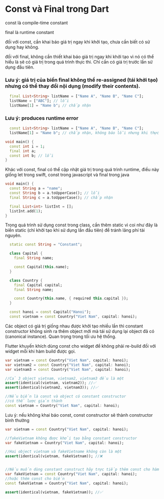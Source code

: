 # Const và Final trong Dart

const là compile-time constant

final là runtime constant

đối với const, cần khai báo giá trị ngay khi khởi tạo, chưa cần biết có sử dụng hay không.

đối với final, không cần thiết khai báo giá trị ngay khi khởi tạo vì nó có thể hiểu là sẽ có giá trị trong quá trình thực thi. Chỉ cần có giá trị trước lần sử dụng đầu tiên.

### Lưu ý: giá trị của biến final không thể re-assigned (tái khởi tạo) nhưng có thể thay đổi nội dụng (modify their contents).

```dart
  final List<String> listName = ["Name A", "Name B", "Name C"];
  listName = ["ABC"]; // lỗi
  listName[1] = "Name b"; // chấp nhận
```
### Lưu ý: produces runtime error

```dart
  const List<String> listName = ["Name A", "Name B", "Name C"];
  listName[1] = "Name b"; // chấp nhận, không báo lỗi nhưng khi thực thi runtime sẽ bị lỗi
```
```dart
void main() {
  const int i = 1;
  final int a;
  const int b; // lỗi
}
```
Khác với const, final có thể cập nhật giá trị trong quá trình runtime, điều này giống let trong swift, const trong javascript và final trong java

```dart
void main() {
  const String a = "name";
  const String b = a.toUpperCase(); // lỗi
  final String c = a.toUpperCase(); // chấp nhận

  final List<int> listInt = [];
  listInt.add(1);
}
```

Trong quá trình sử dụng const trong class, cần thêm static vì coi như đây là biến static (chỉ khởi tạo khi sử dụng lần đầu tiên) để tránh lãng phí tài nguyên.

```dart
  static const String = "Constant";
```

```dart
  class Capital {
    final String name;

    const Capital(this.name);
  }

  class Country {
    final Capital capital;
    final String name;

    const Country(this.name, { required this.capital });
  }

  const hanoi = const Capital("Hanoi");
  const vietnam = const Country("Viet Nam", capital: hanoi);
```
Các object có giá trị giống nhau được khởi tạo nhiều lần thì constant constructor không sinh ra thêm object mới mà tái sử dụng lại object đã có (canonical instance). Quan trọng trong tối ưu hệ thống.

Flutter khuyến khích dùng const cho widget để không phải re-build đối với widget mỗi khi hàm build được gọi.

```dart
var vietnam = const Country("Viet Nam", capital: hanoi);
var vietnam2 = const Country("Viet Nam", capital: hanoi);
var vietnam3 = const Country("Viet Nam", capital: hanoi);

//Cả 3 object vietnam, vietnam2, vietnam3 đều là một
assert(identical(vietnam, vietnam2)); //✅
assert(identical(vietnam2, vietnam3)); //✅

//Nếu biến là const và object có constant constructor
//có thể lược giản thành
const vietnam = Country("Viet Nam", capital: hanoi);
```
Lưu ý: nếu không khai báo const, const constructor sẽ thành constructor bình thường

```dart
var vietnam = const Country("Viet Nam", capital: hanoi);

//fakeVietnam không được khởi tạo bằng constant constructor
var fakeVietnam = Country("Viet Nam", capital: hanoi);

//Hai object vietnam và fakeVietname không còn là một
assert(identical(vietnam, fakeVietnam)); //❌


//Nếu muốn dùng constant construct hãy trực tiếp thêm const cho hàm khởi tạo
var fakeVietnam = const Country("Viet Nam", capital: hanoi);
//hoặc thêm const cho biến
const fakeVietnam = Country("Viet Nam", capital: hanoi);

assert(identical(vietnam, fakeVietnam)); //✅
```